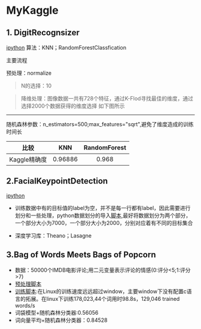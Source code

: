 # MyKaggle

## 1. DigitRecognsizer
[ipython](https://github.com/IgowWang/MyKaggle/blob/master/DigitRecognizer/DigitRecognsizer.ipynb)
算法：KNN；RandomForestClassfication

主要流程
>
预处理：normalize

>N的选择：10

>降维处理：图像数据一共有728个特征，通过K-Flod寻找最佳的维度，通过选择2000个数据获得的维度选择
如下图所示
[](https://github.com/IgowWang/MyKaggle/blob/master/DigitRecognizer/data/dim.png)


-----
随机森林参数：n_estimators=500;max_features="sqrt",避免了维度造成的训练时间长


|比较|KNN|RandomForest|
|----|:-----:|:-----:|
|Kaggle精确度|0.96886|0.968|

## 2.FacialKeypointDetection
[ipython]()


- 训练数据中有的目标值的label为空，并不是每一行都有label，因此需要进行划分和一些处理，python数据划分的导入[脚本](),最好将数据划分为两个部分，一个部分大小为7000，一个部分大小为2000，分别对应着有不同的目标集合

- 深度学习库：Theano；Lasagne

## 3.Bag of Words Meets Bags of Popcorn

- 数据：50000个IMDB电影评论;用二元变量表示评论的情感(0:评分<5;1:评分>7)
- [预处理脚本]()
- [训练脚本]():在Linux的训练速度远远超过window，主要window下没有配置c语言的拓展。在linux下训练178,023,44个词用时98.8s，129,046 trained words/s
- 词袋模型+随机森林分类器:0.56056
- 词向量平均+随机森林分类器：0.84528	



 
